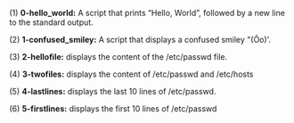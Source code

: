(1) **0-hello_world:** A script that prints “Hello, World”, followed by a new line to the standard output.

(2) **1-confused_smiley:** A script that displays a confused smiley "(Ôo)'.

(3) **2-hellofile:** displays the content of the /etc/passwd file.

(4) **3-twofiles:** displays the content of /etc/passwd and /etc/hosts

(5) **4-lastlines:** displays the last 10 lines of /etc/passwd.

(6) **5-firstlines:** displays the first 10 lines of /etc/passwd
